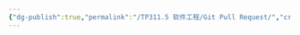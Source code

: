 ```yaml
---
{"dg-publish":true,"permalink":"/TP311.5 软件工程/Git Pull Request/","created":"2024-06-01T11:29:09.506+08:00","updated":"2024-06-01T11:29:29.260+08:00"}
---
```


